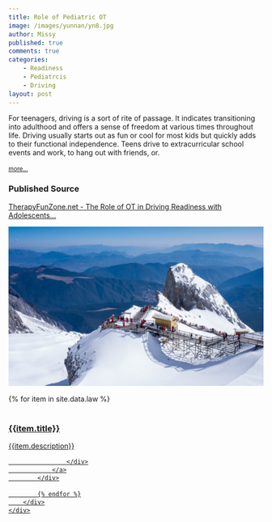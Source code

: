 ```yaml
---
title: Role of Pediatric OT
image: /images/yunnan/yn8.jpg
author: Missy
published: true
comments: true
categories: 
    - Readiness
    - Pediatrcis
    - Driving
layout: post
---
```


For teenagers, driving is a sort of rite of passage. It indicates transitioning into adulthood and offers a sense of freedom at various times throughout life. Driving usually starts out as fun or cool for most kids but quickly adds to their functional independence. Teens drive to extracurricular school events and work, to hang out with friends, or. 

<small>[more...](/docs/the-role-of-ot-in-driving-readiness-with-adolescents-most-at-risk.pdf)</small>

### Published Source
[TherapyFunZone.net - The Role of OT in Driving Readiness with Adolescents...](https://therapyfunzone.net/blog/the-roll-of-ot-in-driving-readiness-with-adolescents-most-at-risk/)


<!--### Screenshot Link to Published Page-->

![Teaching Readiness to Teens](/images/yunnan/yn8.jpg)


<section id="services">
	<div class="container">
		<div class="row">
			<div class="col-md-12">
<!--				<h3 class="section-title text-center rev">My Services</h3>-->
			</div>
		</div>
		<div class="row">
			{% for item in site.data.law %}
			<div class="col-md-4 col-sm-6">
				<a href="{{item.link}}">
					<div class="serviceBox cards rev">
						<div class="service-icon">
							<!-- <span><i class="fa {{item.fa-icon}}" aria-hidden="true"></i></span> -->
							<img src="">
						</div>
						<h3 class="title">{{item.title}}</h3>
						<p class="description">
							{{item.description}}
						</p>

					</div>
				</a>
			</div>

			{% endfor %}
		</div>
	</div>
</section>
